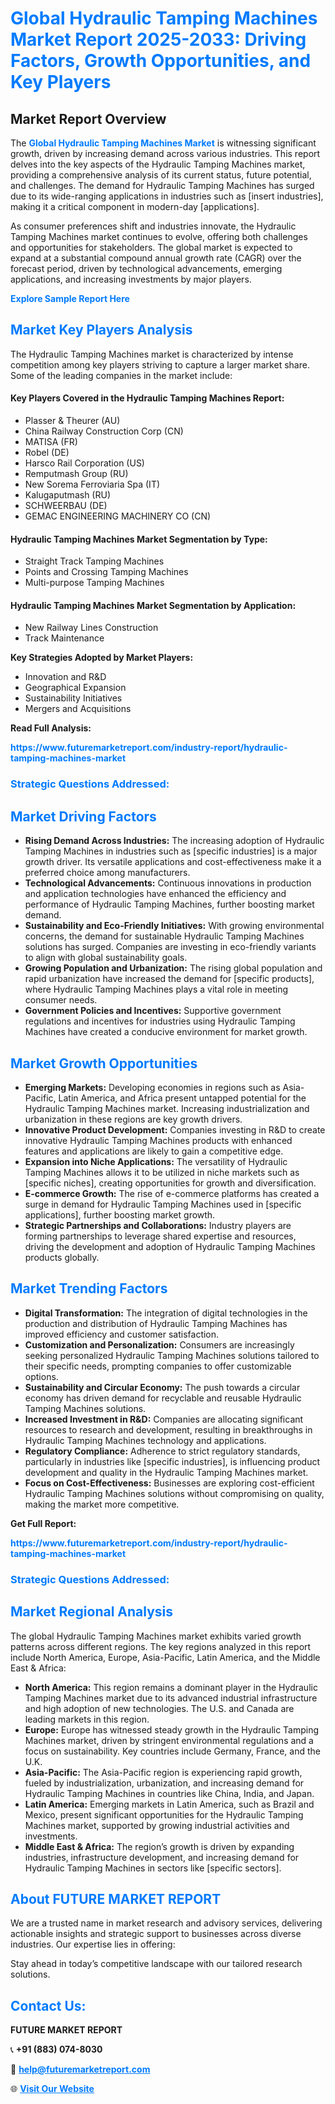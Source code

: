 <h1 style="color: #007BFF;">Global Hydraulic Tamping Machines Market Report 2025-2033: Driving Factors, Growth Opportunities, and Key Players</h1>

<section id="overview">
<h2>Market Report Overview</h2>
<p>The <a href="https://www.futuremarketreport.com/industry-report/hydraulic-tamping-machines-market" style="color: #007BFF; text-decoration: none;"><strong>Global Hydraulic Tamping Machines Market</strong></a> is witnessing significant growth, driven by increasing demand across various industries. This report delves into the key aspects of the Hydraulic Tamping Machines market, providing a comprehensive analysis of its current status, future potential, and challenges. The demand for Hydraulic Tamping Machines has surged due to its wide-ranging applications in industries such as [insert industries], making it a critical component in modern-day [applications].</p>
<p>As consumer preferences shift and industries innovate, the Hydraulic Tamping Machines market continues to evolve, offering both challenges and opportunities for stakeholders. The global market is expected to expand at a substantial compound annual growth rate (CAGR) over the forecast period, driven by technological advancements, emerging applications, and increasing investments by major players.</p>
</section>

<section id="overview">
<p><a href="https://www.futuremarketreport.com/request-sample/reportId=89818" style="color: #007BFF; text-decoration: none;"><strong>Explore Sample Report Here</strong></a></p>
</section>

<section id="key-players">
<h2 style="color: #007BFF;">Market Key Players Analysis</h2>
<p>The Hydraulic Tamping Machines market is characterized by intense competition among key players striving to capture a larger market share. Some of the leading companies in the market include:</p>
<h4>Key Players Covered in the Hydraulic Tamping Machines Report:</h4>
<ul><li>Plasser &amp; Theurer (AU)</li><li>China Railway Construction Corp (CN)</li><li>MATISA (FR)</li><li>Robel (DE)</li><li>Harsco Rail Corporation (US)</li><li>Remputmash Group (RU)</li><li>New Sorema Ferroviaria Spa (IT)</li><li>Kalugaputmash (RU)</li><li>SCHWEERBAU (DE)</li><li>GEMAC ENGINEERING MACHINERY CO (CN)</li></ul>
<h4>Hydraulic Tamping Machines Market Segmentation by Type:</h4>
<ul><li>Straight Track Tamping Machines</li><li>Points and Crossing Tamping Machines</li><li>Multi-purpose Tamping Machines</li></ul>

<h4>Hydraulic Tamping Machines Market Segmentation by Application:</h4>
<ul><li>New Railway Lines Construction</li><li>Track Maintenance</li></ul>
<p><strong>Key Strategies Adopted by Market Players:</strong></p>
<ul>
<li>Innovation and R&D</li>
<li>Geographical Expansion</li>
<li>Sustainability Initiatives</li>
<li>Mergers and Acquisitions</li>
</ul>
</section>

<section>
<p><strong>Read Full Analysis: </strong></p><a href="https://www.futuremarketreport.com/industry-report/hydraulic-tamping-machines-market" style="color: #007BFF; text-decoration: none;"><strong>https://www.futuremarketreport.com/industry-report/hydraulic-tamping-machines-market</strong></a>
<h3 style="color: #007BFF;">Strategic Questions Addressed:</h3>
</section>

<section id="driving-factors">
<h2 style="color: #007BFF;">Market Driving Factors</h2>
<ul>
<li><strong>Rising Demand Across Industries:</strong> The increasing adoption of Hydraulic Tamping Machines in industries such as [specific industries] is a major growth driver. Its versatile applications and cost-effectiveness make it a preferred choice among manufacturers.</li>
<li><strong>Technological Advancements:</strong> Continuous innovations in production and application technologies have enhanced the efficiency and performance of Hydraulic Tamping Machines, further boosting market demand.</li>
<li><strong>Sustainability and Eco-Friendly Initiatives:</strong> With growing environmental concerns, the demand for sustainable Hydraulic Tamping Machines solutions has surged. Companies are investing in eco-friendly variants to align with global sustainability goals.</li>
<li><strong>Growing Population and Urbanization:</strong> The rising global population and rapid urbanization have increased the demand for [specific products], where Hydraulic Tamping Machines plays a vital role in meeting consumer needs.</li>
<li><strong>Government Policies and Incentives:</strong> Supportive government regulations and incentives for industries using Hydraulic Tamping Machines have created a conducive environment for market growth.</li>
</ul>
</section>

<section id="growth-opportunities">
<h2 style="color: #007BFF;">Market Growth Opportunities</h2>
<ul>
<li><strong>Emerging Markets:</strong> Developing economies in regions such as Asia-Pacific, Latin America, and Africa present untapped potential for the Hydraulic Tamping Machines market. Increasing industrialization and urbanization in these regions are key growth drivers.</li>
<li><strong>Innovative Product Development:</strong> Companies investing in R&D to create innovative Hydraulic Tamping Machines products with enhanced features and applications are likely to gain a competitive edge.</li>
<li><strong>Expansion into Niche Applications:</strong> The versatility of Hydraulic Tamping Machines allows it to be utilized in niche markets such as [specific niches], creating opportunities for growth and diversification.</li>
<li><strong>E-commerce Growth:</strong> The rise of e-commerce platforms has created a surge in demand for Hydraulic Tamping Machines used in [specific applications], further boosting market growth.</li>
<li><strong>Strategic Partnerships and Collaborations:</strong> Industry players are forming partnerships to leverage shared expertise and resources, driving the development and adoption of Hydraulic Tamping Machines products globally.</li>
</ul>
</section>

<section id="trending-factors">
<h2 style="color: #007BFF;">Market Trending Factors</h2>
<ul>
<li><strong>Digital Transformation:</strong> The integration of digital technologies in the production and distribution of Hydraulic Tamping Machines has improved efficiency and customer satisfaction.</li>
<li><strong>Customization and Personalization:</strong> Consumers are increasingly seeking personalized Hydraulic Tamping Machines solutions tailored to their specific needs, prompting companies to offer customizable options.</li>
<li><strong>Sustainability and Circular Economy:</strong> The push towards a circular economy has driven demand for recyclable and reusable Hydraulic Tamping Machines solutions.</li>
<li><strong>Increased Investment in R&D:</strong> Companies are allocating significant resources to research and development, resulting in breakthroughs in Hydraulic Tamping Machines technology and applications.</li>
<li><strong>Regulatory Compliance:</strong> Adherence to strict regulatory standards, particularly in industries like [specific industries], is influencing product development and quality in the Hydraulic Tamping Machines market.</li>
<li><strong>Focus on Cost-Effectiveness:</strong> Businesses are exploring cost-efficient Hydraulic Tamping Machines solutions without compromising on quality, making the market more competitive.</li>
</ul>
</section>

<section>
<p><strong>Get Full Report: </strong></p><a href="https://www.futuremarketreport.com/industry-report/hydraulic-tamping-machines-market" style="color: #007BFF; text-decoration: none;"><strong>https://www.futuremarketreport.com/industry-report/hydraulic-tamping-machines-market</strong></a>
<h3 style="color: #007BFF;">Strategic Questions Addressed:</h3>
</section>


<section id="regional-analysis">
<h2 style="color: #007BFF;">Market Regional Analysis</h2>
<p>The global Hydraulic Tamping Machines market exhibits varied growth patterns across different regions. The key regions analyzed in this report include North America, Europe, Asia-Pacific, Latin America, and the Middle East & Africa:</p>
<ul>
<li><strong>North America:</strong> This region remains a dominant player in the Hydraulic Tamping Machines market due to its advanced industrial infrastructure and high adoption of new technologies. The U.S. and Canada are leading markets in this region.</li>
<li><strong>Europe:</strong> Europe has witnessed steady growth in the Hydraulic Tamping Machines market, driven by stringent environmental regulations and a focus on sustainability. Key countries include Germany, France, and the U.K.</li>
<li><strong>Asia-Pacific:</strong> The Asia-Pacific region is experiencing rapid growth, fueled by industrialization, urbanization, and increasing demand for Hydraulic Tamping Machines in countries like China, India, and Japan.</li>
<li><strong>Latin America:</strong> Emerging markets in Latin America, such as Brazil and Mexico, present significant opportunities for the Hydraulic Tamping Machines market, supported by growing industrial activities and investments.</li>
<li><strong>Middle East & Africa:</strong> The region’s growth is driven by expanding industries, infrastructure development, and increasing demand for Hydraulic Tamping Machines in sectors like [specific sectors].</li>
</ul>
</section>

<footer>
<h2 style="color: #007BFF;">About FUTURE MARKET REPORT</h2>
<p>We are a trusted name in market research and advisory services, delivering actionable insights and strategic support to businesses across diverse industries. Our expertise lies in offering:</p>

<p>Stay ahead in today’s competitive landscape with our tailored research solutions.</p>

<h2 style="color: #007BFF;">Contact Us:</h2>
<p><strong>FUTURE MARKET REPORT</strong></p>
<p>📞 <strong>+91 (883) 074-8030</strong></p>
<p>📧 <strong><a href="mailto:help@futuremarketreport.com" style="color: #007BFF;">help@futuremarketreport.com</a></strong></p>
<p>🌐 <strong><a href="https://www.futuremarketreport.com/" style="color: #007BFF;">Visit Our Website</a></strong></p>
</footer>